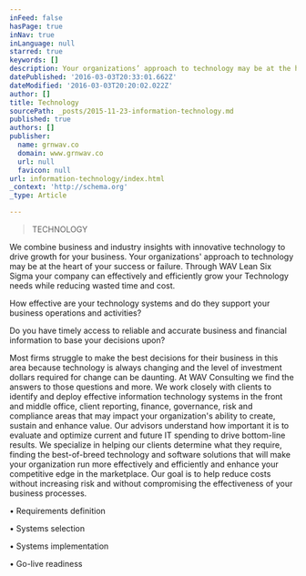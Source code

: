 ```yaml
---
inFeed: false
hasPage: true
inNav: true
inLanguage: null
starred: true
keywords: []
description: Your organizations’ approach to technology may be at the heart of your success or failure. How effective are your technology systems and do they support your bu
datePublished: '2016-03-03T20:33:01.662Z'
dateModified: '2016-03-03T20:20:02.022Z'
author: []
title: Technology
sourcePath: _posts/2015-11-23-information-technology.md
published: true
authors: []
publisher:
  name: grnwav.co
  domain: www.grnwav.co
  url: null
  favicon: null
url: information-technology/index.html
_context: 'http://schema.org'
_type: Article

---
```

> TECHNOLOGY

We combine business and industry insights with innovative technology to drive growth for your business.  Your organizations' approach to technology may be at the heart of your success or failure.  Through WAV Lean Six Sigma your company can effectively and efficiently grow your Technology needs while reducing wasted time and cost.

How effective are your technology systems and do they support your business operations and activities? 

Do you have timely access to reliable and accurate business and financial information to base your decisions upon? 

Most firms struggle to make the best decisions for their business in this area because technology is always changing and the level of investment dollars required for change can be daunting.   At WAV Consulting we find the answers to those questions and more. We work closely with clients to identify and deploy effective information technology systems in the front and middle office, client reporting, finance, governance, risk and compliance areas that may impact your organization's ability to create, sustain and enhance value. Our advisors understand how important it is to evaluate and optimize current and future IT spending to drive bottom-line results.   We specialize in helping our clients determine what they require, finding the best-of-breed technology and software solutions that will make your organization run more effectively and efficiently and enhance your competitive edge in the marketplace. Our goal is to help reduce costs without increasing risk and without compromising the effectiveness of your business processes.     

• Requirements definition   

• Systems selection   

• Systems implementation   

• Go-live readiness